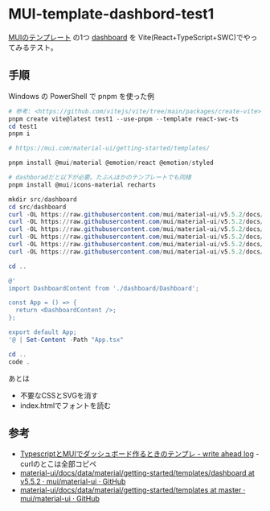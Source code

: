 # MUI-template-dashbord-test1

[MUIのテンプレート](https://mui.com/material-ui/getting-started/templates/)
の1つ [dashboard](https://mui.com/material-ui/getting-started/templates/dashboard/)
を Vite(React+TypeScript+SWC)でやってみるテスト。

## 手順

Windows の
PowerShell で pnpm を使った例

```powershell
# 参考: <https://github.com/vitejs/vite/tree/main/packages/create-vite>
pnpm create vite@latest test1 --use-pnpm --template react-swc-ts
cd test1
pnpm i

# https://mui.com/material-ui/getting-started/templates/

pnpm install @mui/material @emotion/react @emotion/styled

# dashboradだと以下が必要。たぶんほかのテンプレートでも同様
pnpm install @mui/icons-material recharts

mkdir src/dashboard
cd src/dashboard
curl -OL https://raw.githubusercontent.com/mui/material-ui/v5.5.2/docs/data/material/getting-started/templates/dashboard/Chart.tsx
curl -OL https://raw.githubusercontent.com/mui/material-ui/v5.5.2/docs/data/material/getting-started/templates/dashboard/Dashboard.tsx
curl -OL https://raw.githubusercontent.com/mui/material-ui/v5.5.2/docs/data/material/getting-started/templates/dashboard/Deposits.tsx
curl -OL https://raw.githubusercontent.com/mui/material-ui/v5.5.2/docs/data/material/getting-started/templates/dashboard/Orders.tsx
curl -OL https://raw.githubusercontent.com/mui/material-ui/v5.5.2/docs/data/material/getting-started/templates/dashboard/Title.tsx
curl -OL https://raw.githubusercontent.com/mui/material-ui/v5.5.2/docs/data/material/getting-started/templates/dashboard/listItems.tsx

cd ..

@'
import DashboardContent from './dashboard/Dashboard';

const App = () => {
  return <DashboardContent />;
};

export default App;
'@ | Set-Content -Path "App.tsx"

cd ..
code .
```

あとは

- 不要なCSSとSVGを消す
- index.htmlでフォントを読む

## 参考

- [TypescriptとMUIでダッシュボード作るときのテンプレ - write ahead log](https://twinbird-htn.hatenablog.com/entry/2022/09/24/111839) - curlのとこは全部コピペ
- [material-ui/docs/data/material/getting-started/templates/dashboard at v5.5.2 · mui/material-ui · GitHub](https://github.com/mui/material-ui/tree/v5.5.2/docs/data/material/getting-started/templates/dashboard)
- [material-ui/docs/data/material/getting-started/templates at master · mui/material-ui · GitHub](https://github.com/mui/material-ui/tree/master/docs/data/material/getting-started/templates)
